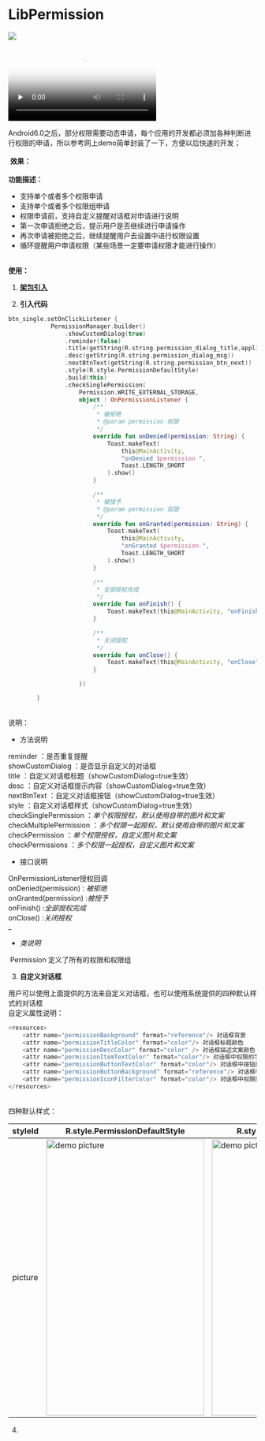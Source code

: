 # LibPermission 

[![](https://jitpack.io/v/FairyHeart/LibPermission.svg)](https://jitpack.io/#FairyHeart/LibPermission)

<video id="video" controls="" preload="none" poster="https://github.com/FairyHeart/LibPermission/blob/master/image/2020_04_01_07_46_05.png">
      <source id="mp4" src="https://github.com/FairyHeart/LibPermission/blob/master/image/2020_04_01_11_41_17.mp4" type="video/mp4">
      </video>

 Android6.0之后，部分权限需要动态申请，每个应用的开发都必须加各种判断进行权限的申请，所以参考网上demo简单封装了一下，方便以后快速的开发；<br />
<br /> **效果：**<br />
<br />**功能描述：**

- 支持单个或者多个权限申请
- 支持单个或者多个权限组申请
- 权限申请前，支持自定义提醒对话框对申请进行说明
- 第一次申请拒绝之后，提示用户是否继续进行申请操作
- 再次申请被拒绝之后，继续提醒用户去设置中进行权限设置
- 循环提醒用户申请权限（某些场景一定要申请权限才能进行操作）


<br />**使用：**

1. [**架包引入**](https://jitpack.io/#FairyHeart/LibPermission)



2. **引入代码**
```kotlin
btn_single.setOnClickListener {
            PermissionManager.builder()
                .showCustomDialog(true)
                .reminder(false)
                .title(getString(R.string.permission_dialog_title,applicationInfo.loadLabel(packageManager)))
                .desc(getString(R.string.permission_dialog_msg))
                .nextBtnText(getString(R.string.permission_btn_next))
                .style(R.style.PermissionDefaultStyle)
                .build(this)
                .checkSinglePermission(
                    Permission.WRITE_EXTERNAL_STORAGE,
                    object : OnPermissionListener {
                        /**
                         * 被拒绝
                         * @param permission 权限
                         */
                        override fun onDenied(permission: String) {
                            Toast.makeText(
                                this@MainActivity,
                                "onDenied $permission ",
                                Toast.LENGTH_SHORT
                            ).show()
                        }

                        /**
                         * 被授予
                         * @param permission 权限
                         */
                        override fun onGranted(permission: String) {
                            Toast.makeText(
                                this@MainActivity,
                                "onGranted $permission ",
                                Toast.LENGTH_SHORT
                            ).show()
                        }

                        /**
                         * 全部授权完成
                         */
                        override fun onFinish() {
                            Toast.makeText(this@MainActivity, "onFinish", Toast.LENGTH_SHORT).show()
                        }

                        /**
                         * 关闭授权
                         */
                        override fun onClose() {
                            Toast.makeText(this@MainActivity, "onClose", Toast.LENGTH_SHORT).show()
                        }

                    })

        }
```

<br />说明：

- 方法说明

reminder ：是否重复提醒<br />showCustomDialog ：是否显示自定义的对话框<br />title ：自定义对话框标题（showCustomDialog=true生效）<br />desc ：自定义对话框提示内容（showCustomDialog=true生效）<br />nextBtnText ：自定义对话框按钮（showCustomDialog=true生效）<br />style ：自定义对话框样式（showCustomDialog=true生效）<br />checkSinglePermission ：_单个权限授权，默认使用自带的图片和文案_<br />checkMultiplePermission ：_多个权限一起授权，默认使用自带的图片和文案_<br />checkPermission ：_单个权限授权，自定义图片和文案_<br />checkPermissions ：_多个权限一起授权，自定义图片和文案_

- 接口说明

OnPermissionListener授权回调<br />onDenied(permission) : _被拒绝_<br />onGranted(permission) :_被授予_<br />onFinish() :_全部授权完成_<br />onClose() :_关闭授权_<br />_

- _类说明_

 Permission 定义了所有的权限和权限组<br />

3. **自定义对话框**

用户可以使用上面提供的方法来自定义对话框，也可以使用系统提供的四种默认样式的对话框<br />自定义属性说明：
```kotlin
<resources>
    <attr name="permissionBackground" format="reference"/> 对话框背景
    <attr name="permissionTitleColor" format="color"/> 对话框标题颜色
    <attr name="permissionDescColor" format="color" /> 对话框描述文案颜色
    <attr name="permissionItemTextColor" format="color"/> 对话框中权限的字体颜色
    <attr name="permissionButtonTextColor" format="color"/> 对话框中按钮颜色
    <attr name="permissionButtonBackground" format="reference"/> 对话框中按钮背景
    <attr name="permissionIconFilterColor" format="color"/> 对话框中权限的logo背景颜色
</resources>
```

<br />四种默认样式：<br />

styleId | R.style.PermissionDefaultStyle | R.style.PermissionBlueStyle | R.style.PermissionGreenLightStyle | R.style.PermissionGreenStyle
-|-|-|-|-
picture | <img src="https://github.com/FairyHeart/LibPermission/blob/master/image/2020_04_01_11_44_49.png" width = "320" height = "560" alt="demo picture" align=center> | <img src="https://github.com/FairyHeart/LibPermission/blob/master/image/2020_04_01_07_47_26.png" width = "320" height = "560" alt="demo picture" align=center> | <img src="https://github.com/FairyHeart/LibPermission/blob/master/image/2020_04_01_07_46_05.png" width = "320" height = "560" alt="demo picture" align=center> | <img src="https://github.com/FairyHeart/LibPermission/blob/master/image/2020_04_01_07_46_14.png" width = "320" height = "560" alt="demo picture" align=center>


4. <br />
